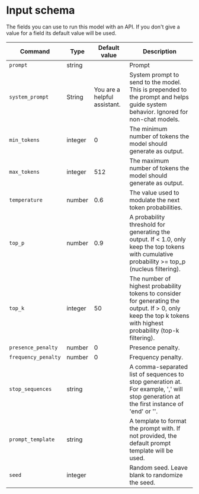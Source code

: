 # Input schema
The fields you can use to run this model with an API. If you don't give a value for a field its default value will be used.

| Command | Type|	Default value | Description |
| --- | --- | --- | --- |
| `prompt` | string | | Prompt
| `system_prompt` | String | 	You are a helpful assistant. | System prompt to send to the model. This is prepended to the prompt and helps guide system behavior. Ignored for non-chat models.
| `min_tokens` | integer | 0 | The minimum number of tokens the model should generate as output.
| `max_tokens` | integer | 512 | The maximum number of tokens the model should generate as output.
| `temperature` | number | 0.6 | The value used to modulate the next token probabilities.
| `top_p` | number | 0.9 | A probability threshold for generating the output. If < 1.0, only keep the top tokens with cumulative probability >= top_p (nucleus filtering).
| `top_k` | integer | 50 | The number of highest probability tokens to consider for generating the output. If > 0, only keep the top k tokens with highest probability (top-k filtering).
| `presence_penalty` | number | 0 | Presence penalty.
| `frequency_penalty` | number | 0 | Frequency penalty.
| `stop_sequences` | string |  | A comma-separated list of sequences to stop generation at. For example, '<end>,<stop>' will stop generation at the first instance of 'end' or '<stop>'.
| `prompt_template` | string |  | A template to format the prompt with. If not provided, the default prompt template will be used.
| `seed` | integer |  | Random seed. Leave blank to randomize the seed.
